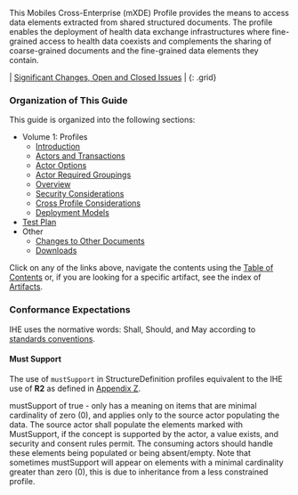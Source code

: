 
This Mobiles Cross-Enterprise (mXDE) Profile provides the means to access data elements extracted from shared
structured documents. The profile enables the deployment of health data
exchange infrastructures where fine-grained access to health data
coexists and complements the sharing of coarse-grained documents and the
fine-grained data elements they contain.

<div markdown="1" class="stu-note">

| [Significant Changes, Open and Closed Issues](issues.html) |
{: .grid}

</div>

### Organization of This Guide

This guide is organized into the following sections:

- Volume 1: Profiles
  - [Introduction](volume-1.html)
  - [Actors and Transactions](volume-1.html#1451-mxde-actors-transactions-and-content-modules)
  - [Actor Options](volume-1.html#1452-mxde-actor-options)
  - [Actor Required Groupings](volume-1.html#1453-mxde-required-actor-groupings)
  - [Overview](volume-1.html#1454-mxde-overview)
  - [Security Considerations](volume-1.html#1455-mxde-security-considerations)
  - [Cross Profile Considerations](volume-1.html#1456-mxde-cross-profile-considerations)
  - [Deployment Models](volume-1.html#1457-mxde-deployment-models)
- [Test Plan](testplan.html)
- Other
  - [Changes to Other Documents](other.html)
  - [Downloads](downloads.html)

Click on any of the links above, navigate the contents using the [Table of Contents](toc.html) or,
if you are looking for a specific artifact, see the index of [Artifacts](artifacts.html).

### Conformance Expectations

IHE uses the normative words: Shall, Should, and May according to [standards conventions](https://profiles.ihe.net/GeneralIntro/ch-E.html).

#### Must Support

The use of ```mustSupport``` in StructureDefinition profiles equivalent to the IHE use of **R2** as defined in [Appendix Z](https://profiles.ihe.net/ITI/TF/Volume2/ch-Z.html#z.10-profiling-conventions-for-constraints-on-fhir).

mustSupport of true - only has a meaning on items that are minimal cardinality of zero (0), and applies only to the source actor populating the data. The source actor shall populate the elements marked with MustSupport, if the concept is supported by the actor, a value exists, and security and consent rules permit.
The consuming actors should handle these elements being populated or being absent/empty.
Note that sometimes mustSupport will appear on elements with a minimal cardinality greater than zero (0), this is due to inheritance from a less constrained profile.
